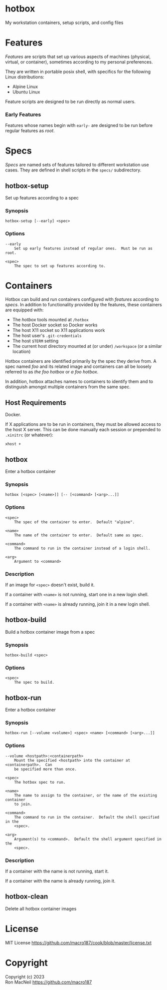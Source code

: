 hotbox
======

My workstation containers, setup scripts, and config files



Features
========

*Features* are scripts that set up various aspects of machines (physical, virtual,
or container), sometimes according to my personal preferences.

They are written in portable posix shell, with specifics for the following Linux
distributions:

- Alpine Linux
- Ubuntu Linux

Feature scripts are designed to be run directly as normal users.

### Early Features

Features whose names begin with `early-` are designed to be run before regular
features as *root*.



Specs
=====

*Specs* are named sets of features tailored to different workstation use cases.
They are defined in shell scripts in the `specs/` subdirectory.


hotbox-setup
------------

Set up features according to a spec

### Synopsis

```
hotbox-setup [--early] <spec>
```

### Options

```
--early
    Set up early features instead of regular ones.  Must be run as root.

<spec>
    The spec to set up features according to.
```



Containers
==========

Hotbox can build and run containers configured with *features* according to
*specs*.  In addition to functionality provided by the features, these
containers are equipped with:

- The *hotbox* tools mounted at `/hotbox`
- The host Docker socket so Docker works
- The host X11 socket so X11 applications work
- The host user's `.git-credentials`
- The host `$TERM` setting
- The current host directory mounted at (or under) `/workspace` (or a similar
  location)

Hotbox containers are identified primarily by the spec they derive from.  A spec
named *foo* and its related image and containers can all be loosely referred to
as *the foo hotbox* or *a foo hotbox*.

In addition, hotbox attaches names to containers to identify them and to
distinguish amongst multiple containers from the same spec.


Host Requirements
-----------------

Docker.

If X applications are to be run in containers, they must be allowed access to
the host X server.  This can be done manually each session or prepended to
`.xinitrc` (or whatever):

    xhost +


hotbox
------

Enter a hotbox container

### Synopsis

```
hotbox [<spec> [<name>]] [-- [<command> [<arg>...]]
```

### Options

```
<spec>
    The spec of the container to enter.  Default "alpine".

<name>
    The name of the container to enter.  Default same as spec.

<command>
    The command to run in the container instead of a login shell.

<arg>
    Argument to <command>
```

### Description

If an image for `<spec>` doesn't exist, build it.

If a container with `<name>` is not running, start one in a new login shell.

If a container with `<name>` is already running, join it in a new login shell.


hotbox-build
------------

Build a hotbox container image from a spec

### Synopsis

```
hotbox-build <spec>
```

### Options

```
<spec>
    The spec to build.
```


hotbox-run
----------

Enter a hotbox container

### Synopsis

```
hotbox-run [--volume <volume>] <spec> <name> [<command> [<arg>...]]
```

### Options

```
--volume <hostpath>:<containerpath>
    Mount the specified <hostpath> into the container at <containerpath>.  Can
    be specified more than once.

<spec>
    The hotbox spec to run.

<name>
    The name to assign to the container, or the name of the existing container
    to join.

<command>
    The command to run in the container.  Default the shell specified in the
    <spec>.

<arg>
    Argument(s) to <command>.  Default the shell argument specified in the
    <spec>.
```

### Description

If a container with the name is not running, start it.

If a container with the name is already running, join it.


hotbox-clean
------------

Delete all hotbox container images



License
=======

MIT License <https://github.com/macro187/cook/blob/master/license.txt>



Copyright
=========

Copyright (c) 2023  
Ron MacNeil <https://github.com/macro187>
